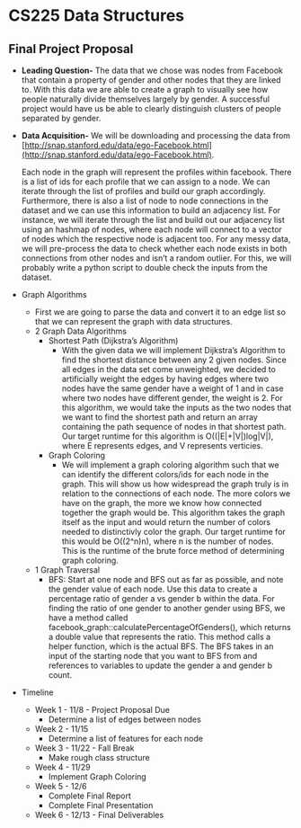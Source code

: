 # CS225 Data Structures  
## Final Project Proposal

-   **Leading Question-**  The data that we chose was nodes from Facebook that contain a property of gender and other nodes that they are linked to. With this data we are able to create a graph to visually see how people naturally divide themselves largely by gender. A successful project would have us be able to clearly distinguish clusters of people separated by gender.
-   **Data Acquisition-**  We will be downloading and processing the data from [http://snap.stanford.edu/data/ego-Facebook.html](http://snap.stanford.edu/data/ego-Facebook.html).
    
    Each node in the graph will represent the profiles within facebook. There is a list of ids for each profile that we can assign to a node. We can iterate through the list of profiles and build our graph accordingly. Furthermore, there is also a list of node to node connections in the dataset and we can use this information to build an adjacency list. For instance, we will iterate through the list and build out our adjacency list using an hashmap of nodes, where each node will connect to a vector of nodes which the respective node is adjacent too. For any messy data, we will pre-process the data to check whether each node exists in both connections from other nodes and isn’t a random outlier. For this, we will probably write a python script to double check the inputs from the dataset.
    
-   Graph Algorithms
	- First we are going to parse the data and convert it to an edge list so that we can represent the graph with data structures.  
	- 2 Graph Data Algorithms
		- Shortest Path (Dijkstra’s Algorithm)
			- With the given data we will implement Dijkstra’s Algorithm to find the shortest distance between any 2 given nodes. Since all edges in the data set come unweighted, we decided to artificially weight the edges by having edges where two nodes have the same gender have a weight of 1 and in case where two nodes have different gender, the weight is 2. For this algorithm, we would take the inputs as the two nodes that we want to find the shortest path and return an array containing the path sequence of nodes in that shortest path. Our target runtime for this algorithm is O((|E|+|V|)log|V|), where E represents edges, and V represents verticies. 
		- Graph Coloring
			- We will implement a graph coloring algorithm such that we can identify the different colors/ids for each node in the graph. This will show us how widespread the graph truly is in relation to the connections of each node. The more colors we have on the graph, the more we know how connected together the graph would be. This algorithm takes the graph itself as the input and would return the number of colors needed to distinctivly color the graph. Our target runtime for this would be O((2^n)n), where n is the number of nodes. This is the runtime of the brute force method of determining graph coloring.
	- 1 Graph Traversal
		-  BFS: Start at one node and BFS out as far as possible, and note the gender value of each node. Use this data to create a percentage ratio of gender a vs gender b within the data. For finding the ratio of one gender to another gender using BFS, we have a method called facebook_graph::calculatePercentageOfGenders(), which returns a double value that represents the ratio. This method calls a helper function, which is the actual BFS. The BFS takes in an input of the starting node that you want to BFS from and  references to variables to update the gender a and gender b count.
    

-   Timeline
	- Week 1 - 11/8 - Project Proposal Due
		- Determine a list of edges between nodes
	- Week 2 - 11/15
		- Determine a list of features for each node
	- Week 3 - 11/22 - Fall Break
		- Make rough class structure
	- Week 4 - 11/29
		- Implement Graph Coloring
	- Week 5 - 12/6
		- Complete Final Report
		- Complete Final Presentation
	- Week 6 - 12/13 - Final Deliverables
